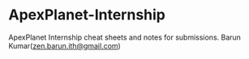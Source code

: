 # ApexPlanet-Internship
ApexPlanet Internship cheat sheets and notes for submissions.
Barun Kumar(zen.barun.ith@gmail.com)
